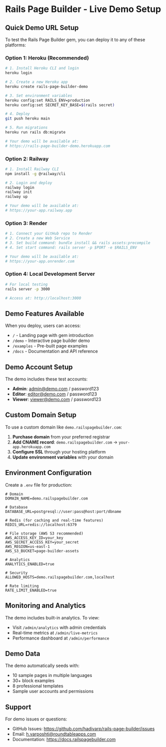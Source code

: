 # Rails Page Builder - Live Demo Setup

## Quick Demo URL Setup

To test the Rails Page Builder gem, you can deploy it to any of these platforms:

### Option 1: Heroku (Recommended)
```bash
# 1. Install Heroku CLI and login
heroku login

# 2. Create a new Heroku app
heroku create rails-page-builder-demo

# 3. Set environment variables
heroku config:set RAILS_ENV=production
heroku config:set SECRET_KEY_BASE=$(rails secret)

# 4. Deploy
git push heroku main

# 5. Run migrations
heroku run rails db:migrate

# Your demo will be available at:
# https://rails-page-builder-demo.herokuapp.com
```

### Option 2: Railway
```bash
# 1. Install Railway CLI
npm install -g @railway/cli

# 2. Login and deploy
railway login
railway init
railway up

# Your demo will be available at:
# https://your-app.railway.app
```

### Option 3: Render
```bash
# 1. Connect your GitHub repo to Render
# 2. Create a new Web Service
# 3. Set build command: bundle install && rails assets:precompile
# 4. Set start command: rails server -p $PORT -e $RAILS_ENV

# Your demo will be available at:
# https://your-app.onrender.com
```

### Option 4: Local Development Server
```bash
# For local testing
rails server -p 3000

# Access at: http://localhost:3000
```

## Demo Features Available

When you deploy, users can access:

- `/` - Landing page with gem introduction
- `/demo` - Interactive page builder demo
- `/examples` - Pre-built page examples
- `/docs` - Documentation and API reference

## Demo Account Setup

The demo includes these test accounts:

- **Admin**: admin@demo.com / password123
- **Editor**: editor@demo.com / password123  
- **Viewer**: viewer@demo.com / password123

## Custom Domain Setup

To use a custom domain like `demo.railspagebuilder.com`:

1. **Purchase domain** from your preferred registrar
2. **Add CNAME record**: `demo.railspagebuilder.com` → `your-app.herokuapp.com`
3. **Configure SSL** through your hosting platform
4. **Update environment variables** with your domain

## Environment Configuration

Create a `.env` file for production:

```env
# Domain
DOMAIN_NAME=demo.railspagebuilder.com

# Database
DATABASE_URL=postgresql://user:pass@host:port/dbname

# Redis (for caching and real-time features)
REDIS_URL=redis://localhost:6379

# File storage (AWS S3 recommended)
AWS_ACCESS_KEY_ID=your_key
AWS_SECRET_ACCESS_KEY=your_secret
AWS_REGION=us-east-1
AWS_S3_BUCKET=page-builder-assets

# Analytics
ANALYTICS_ENABLED=true

# Security
ALLOWED_HOSTS=demo.railspagebuilder.com,localhost

# Rate limiting
RATE_LIMIT_ENABLED=true
```

## Monitoring and Analytics

The demo includes built-in analytics. To view:

- Visit `/admin/analytics` with admin credentials
- Real-time metrics at `/admin/live-metrics`
- Performance dashboard at `/admin/performance`

## Demo Data

The demo automatically seeds with:

- 10 sample pages in multiple languages
- 30+ block examples
- 8 professional templates
- Sample user accounts and permissions

## Support

For demo issues or questions:

- GitHub Issues: https://github.com/hadivarp/rails-page-builder/issues
- Email: h.varposhti@roundtableapps.com
- Documentation: https://docs.railspagebuilder.com